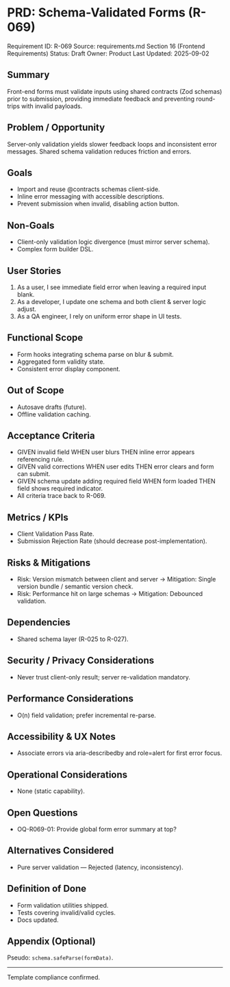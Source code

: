 # PRD: Schema-Validated Forms (R-069)

Requirement ID: R-069
Source: requirements.md Section 16 (Frontend Requirements)
Status: Draft
Owner: Product
Last Updated: 2025-09-02

## Summary

Front-end forms must validate inputs using shared contracts (Zod schemas) prior to submission, providing immediate feedback and preventing round-trips with invalid payloads.

## Problem / Opportunity

Server-only validation yields slower feedback loops and inconsistent error messages. Shared schema validation reduces friction and errors.

## Goals

- Import and reuse @contracts schemas client-side.
- Inline error messaging with accessible descriptions.
- Prevent submission when invalid, disabling action button.

## Non-Goals

- Client-only validation logic divergence (must mirror server schema).
- Complex form builder DSL.

## User Stories

1. As a user, I see immediate field error when leaving a required input blank.
2. As a developer, I update one schema and both client & server logic adjust.
3. As a QA engineer, I rely on uniform error shape in UI tests.

## Functional Scope

- Form hooks integrating schema parse on blur & submit.
- Aggregated form validity state.
- Consistent error display component.

## Out of Scope

- Autosave drafts (future).
- Offline validation caching.

## Acceptance Criteria

- GIVEN invalid field WHEN user blurs THEN inline error appears referencing rule.
- GIVEN valid corrections WHEN user edits THEN error clears and form can submit.
- GIVEN schema update adding required field WHEN form loaded THEN field shows required indicator.
- All criteria trace back to R-069.

## Metrics / KPIs

- Client Validation Pass Rate.
- Submission Rejection Rate (should decrease post-implementation).

## Risks & Mitigations

- Risk: Version mismatch between client and server → Mitigation: Single version bundle / semantic version check.
- Risk: Performance hit on large schemas → Mitigation: Debounced validation.

## Dependencies

- Shared schema layer (R-025 to R-027).

## Security / Privacy Considerations

- Never trust client-only result; server re-validation mandatory.

## Performance Considerations

- O(n) field validation; prefer incremental re-parse.

## Accessibility & UX Notes

- Associate errors via aria-describedby and role=alert for first error focus.

## Operational Considerations

- None (static capability).

## Open Questions

- OQ-R069-01: Provide global form error summary at top?

## Alternatives Considered

- Pure server validation — Rejected (latency, inconsistency).

## Definition of Done

- Form validation utilities shipped.
- Tests covering invalid/valid cycles.
- Docs updated.

## Appendix (Optional)

Pseudo: `schema.safeParse(formData)`.

---
Template compliance confirmed.
